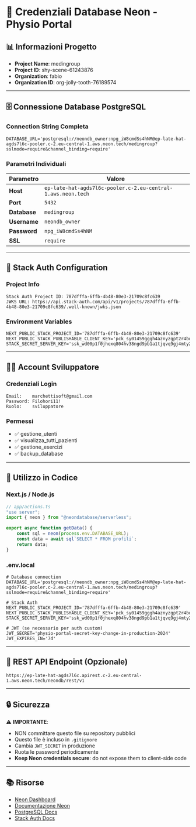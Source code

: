 # 🔐 Credenziali Database Neon - Physio Portal

## 📊 Informazioni Progetto

- **Project Name**: medingroup
- **Project ID**: shy-scene-61243876
- **Organization**: fabio
- **Organization ID**: org-jolly-tooth-76189574

---

## 🗄️ Connessione Database PostgreSQL

### Connection String Completa
```
DATABASE_URL='postgresql://neondb_owner:npg_iW8cmdSs4hNM@ep-late-hat-agds7l6c-pooler.c-2.eu-central-1.aws.neon.tech/medingroup?sslmode=require&channel_binding=require'
```

### Parametri Individuali

| Parametro | Valore |
|-----------|--------|
| **Host** | `ep-late-hat-agds7l6c-pooler.c-2.eu-central-1.aws.neon.tech` |
| **Port** | `5432` |
| **Database** | `medingroup` |
| **Username** | `neondb_owner` |
| **Password** | `npg_iW8cmdSs4hNM` |
| **SSL** | `require` |

---

## 🔐 Stack Auth Configuration

### Project Info
```
Stack Auth Project ID: 787dfffa-6ffb-4b48-80e3-21709c8fc639
JWKS URL: https://api.stack-auth.com/api/v1/projects/787dfffa-6ffb-4b48-80e3-21709c8fc639/.well-known/jwks.json
```

### Environment Variables
```env
NEXT_PUBLIC_STACK_PROJECT_ID='787dfffa-6ffb-4b48-80e3-21709c8fc639'
NEXT_PUBLIC_STACK_PUBLISHABLE_CLIENT_KEY='pck_sy01459gggh4aznyzgpt2r4bqt97trgzd6xmcwh90wdyr'
STACK_SECRET_SERVER_KEY='ssk_wd00p1f0jhexq804hv38ngd9pb1a1tjqvq9gj4mty20k8'
```

---

## 👨‍💻 Account Sviluppatore

### Credenziali Login
```
Email:    marchettisoft@gmail.com
Password: Filohori11!
Ruolo:    sviluppatore
```

### Permessi
- ✅ gestione_utenti
- ✅ visualizza_tutti_pazienti
- ✅ gestione_esercizi
- ✅ backup_database

---

## 🔧 Utilizzo in Codice

### Next.js / Node.js
```typescript
// app/actions.ts
"use server";
import { neon } from "@neondatabase/serverless";

export async function getData() {
    const sql = neon(process.env.DATABASE_URL);
    const data = await sql`SELECT * FROM profili`;
    return data;
}
```

### .env.local
```env
# Database connection
DATABASE_URL='postgresql://neondb_owner:npg_iW8cmdSs4hNM@ep-late-hat-agds7l6c-pooler.c-2.eu-central-1.aws.neon.tech/medingroup?sslmode=require&channel_binding=require'

# Stack Auth
NEXT_PUBLIC_STACK_PROJECT_ID='787dfffa-6ffb-4b48-80e3-21709c8fc639'
NEXT_PUBLIC_STACK_PUBLISHABLE_CLIENT_KEY='pck_sy01459gggh4aznyzgpt2r4bqt97trgzd6xmcwh90wdyr'
STACK_SECRET_SERVER_KEY='ssk_wd00p1f0jhexq804hv38ngd9pb1a1tjqvq9gj4mty20k8'

# JWT (se necessario per auth custom)
JWT_SECRET='physio-portal-secret-key-change-in-production-2024'
JWT_EXPIRES_IN='7d'
```

---

## 📡 REST API Endpoint (Opzionale)

```
https://ep-late-hat-agds7l6c.apirest.c-2.eu-central-1.aws.neon.tech/neondb/rest/v1
```

---

## 🔒 Sicurezza

⚠️ **IMPORTANTE**:
- NON committare questo file su repository pubblici
- Questo file è incluso in `.gitignore`
- Cambia `JWT_SECRET` in produzione
- Ruota le password periodicamente
- **Keep Neon credentials secure**: do not expose them to client-side code

---

## 📚 Risorse

- [Neon Dashboard](https://console.neon.tech/)
- [Documentazione Neon](https://neon.tech/docs)
- [PostgreSQL Docs](https://www.postgresql.org/docs/)
- [Stack Auth Docs](https://docs.stack-auth.com/)
